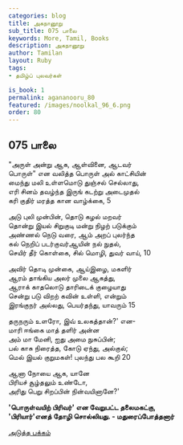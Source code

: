 ```yaml
---
categories: blog
title: அகநானூறு 
sub_title: 075 பாலை
keywords: More, Tamil, Books
description: அகநானூறு 
author: Tamilan
layout: Ruby
tags:
- தமிழ்ப் புலவர்கள் 

is_book: 1
permalink: agananooru_80
featured: /images/noolkal_96_6.png
order: 80
---
```



## 075 பாலை

"அருள் அன்று ஆக, ஆள்வினை, ஆடவர்  
பொருள்" என வலித்த பொருள் அல் காட்சியின்  
மைந்து மலி உள்ளமொடு துஞ்சல் செல்லாது,  
எரி சினம் தவழ்ந்த இருங் கடற்று அடைமுதல்  
கரி குதிர் மரத்த கான வாழ்க்கை, 5

அடு புலி முன்பின், தொடு கழல் மறவர்  
தொன்று இயல் சிறுகுடி மன்று நிழற் படுக்கும்  
அண்ணல் நெடு வரை, ஆம் அறப் புலர்ந்த  
கல் நெறிப் படர்குவர்ஆயின் நல் நுதல்,  
செயிர் தீர் கொள்கை, சில் மொழி, துவர் வாய், 10

அவிர் தொடி முன்கை, ஆய்இழை, மகளிர்  
ஆரம் தாங்கிய அலர் முலை ஆகத்து,  
ஆராக் காதலொடு தாரிடைக் குழையாது  
சென்று படு விறற் கவின் உள்ளி, என்றும்  
இரங்குநர் அல்லது, பெயர்தந்து, யாவரும் 15

தருநரும் உளரோ, இவ் உலகத்தான்?' என-  
மாரி ஈங்கை மாத் தளிர் அன்ன  
அம் மா மேனி, ஐது அமை நுசுப்பின்;  
பல் காசு நிரைத்த, கோடு ஏந்து, அல்குல்;  
மெல் இயல் குறுமகள்! புலந்து பல கூறி 20

ஆனா நோயை ஆக, யானே  
பிரியச் சூழ்தலும் உண்டோ,  
அரிது பெறு சிறப்பின் நின்வயினானே?'

**'பொருள்வயிற் பிரிவர்' என வேறுபட்ட தலைமகட்கு,  
'பிரியார்'எனத் தோழி சொல்லியது. - மதுரைப்போத்தனார்**

[அடுத்த பக்கம்](agananooru_81)
